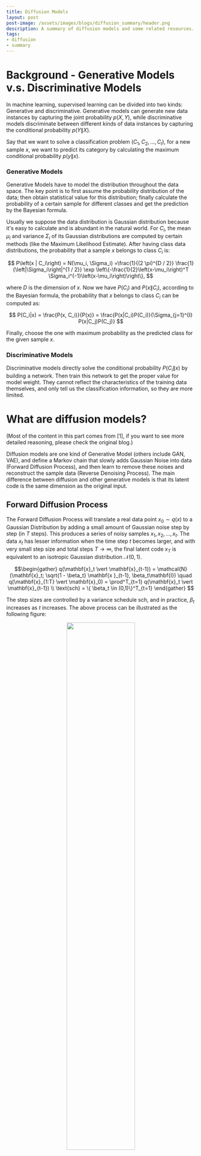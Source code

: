 ```yaml
---
title: Diffusion Models
layout: post
post-image: /assets/images/blogs/diffusion_summary/header.png
description: A summary of diffusion models and some related resources.
tags:
- diffusion
- summary
---
```


# Background \- Generative Models v.s. Discriminative Models

In machine learning, supervised learning can be divided into two kinds: Generative and discriminative. Generative models can generate new data instances by capturing the joint probability $p(X, Y)$, while discriminative models discriminate between different kinds of data instances by capturing the conditional probability $p(Y\| X)$.

Say that we want to solve a classification problem ($C_1, C_2, \dots, C_I$), for a new sample $x$, we want to predict its category by calculating the maximum conditional probability $p(y \| x)$.


### Generative Models

Generative Models have to model the distribution throughout the data space. The key point is to first assume the probability distribution of the data; then obtain statistical value for this distribution; finally calculate the probability of a certain sample for different classes and get the prediction by the Bayesian formula.

Usually we suppose the data distribution is Gaussian distribution because it's easy to calculate and is abundant in the natural world. For $C_i$, the mean $\mu_i$ and variance $\Sigma_i$ of its Gaussian distributions are computed by certain methods (like the Maximum Likelihood Estimate). After having class data distributions, the probability that a sample $x$ belongs to class $C_i$ is: 

$$
P\left(x | C_i\right) = N(\mu_i, \Sigma_i) =\frac{1}{(2 \pi)^{D / 2}} \frac{1}{\left|\Sigma_i\right|^{1 / 2}} \exp \left\{-\frac{1}{2}\left(x-\mu_i\right)^T \Sigma_i^{-1}\left(x-\mu_i\right)\right\},
$$

where $D$ is the dimension of $x$. Now we have $P(C_i)$ and $P(x\|C_i)$, according to the Bayesian formula, the probability that $x$ belongs to class $C_i$ can be computed as:

$$
P(C_i|x) = \frac{P(x, C_i)}{P(x)} = \frac{P(x|C_i)P(C_i)}{\Sigma_{j=1}^{I} P(x|C_j)P(C_j)}
$$

Finally, choose the one with maximum probability as the predicted class for the given sample $x$.

### Discriminative Models

Discriminative models directly solve the conditional probability $P(C_i\|x)$ by building a network. Then train this network to get the proper value for model weight. They cannot reflect the characteristics of the training data themselves, and only tell us the classification information, so they are more limited.


# What are diffusion models?


(Most of the content in this part comes from [1], if you want to see more detailed reasoning, please check the original blog.)

Diffusion models are one kind of Generative Model (others include GAN, VAE), and define a Markov chain that slowly adds Gaussian Noise into data (Forward Diffusion Process), and then learn to remove these noises and reconstruct the sample data (Reverse Denoising Process). The main difference between diffusion and other generative models is that its latent code is the same dimension as the original input.


## Forward Diffusion Process

The Forward Diffusion Process will translate a real data point $x_0 \sim q(x)$ to a Gaussian Distribution by adding a small amount of Gaussian noise step by step (in $T$ steps). This produces a series of noisy samples $x_1, x_2, \dots, x_t$. The data $x_t$ has lesser information when the time step $t$ becomes larger, and with very small step size and total steps $T \rightarrow \infty$, the final latent code $x_T$ is equivalent to an isotropic Gaussian distribution $\mathcal{N}(0,1)$.

$$\begin{gather}
q(\mathbf{x}_t \vert \mathbf{x}_{t-1}) = \mathcal{N}(\mathbf{x}_t; \sqrt{1 - \beta_t} \mathbf{x }_{t-1}, \beta_t\mathbf{I}) \quad q(\mathbf{x}_{1:T} \vert \mathbf{x}_0) = \prod^T_{t=1} q(\mathbf{x}_t \vert \mathbf{x}_{t-1}) \\
\text{sch} = \{ \beta_t \in (0,1)\}^T_{t=1}
\end{gather}
$$

<!-- $$\text{sch} = \{ \beta_t \in (0,1)\}^T_{t=1}$$ -->

The step sizes are controlled by a variance schedule $\text{sch}$, and in practice, $\beta_t$ increases as $t$ increases.
The above process can be illustrated as the following figure:
<!-- <div align=center>![forward process](/assets/images/blogs/diffusion_summary/forward_process.png)</div> -->
<div align=center>
<img src="/assets/images/blogs/diffusion_summary/forward_process.png" width="60%" />
</div>

There are two crucial characteristics of the forward process, arbitrary time-step sampling and the reparameterization trick, that help the implementation of diffusion models a lot.




### #1 Reparameterization Trick

Because sampling from a distribution is a stochastic process, we cannot backpropagate the gradient. Here, as other works (*e.g.* VAE) did, the reparameterization trick is used to make it trainable. For example, a sample $\mathbf{z}$ sampled from a (Gaussian) distribution $q_\phi(\mathbf{z}\vert\mathbf{x})$ can be represented by $\boldsymbol{\mu}$ and $\boldsymbol{\sigma}$, which can be learned by a neural network, and the stochasticity is performed by an auxiliary independent random variable $\boldsymbol{\epsilon}$. After the reparameterization, $\mathbf{z}$ still satisfies a Gaussian distribution with mean $\boldsymbol{\mu}$ and variance $\boldsymbol{\sigma}^2$.

$$ \begin{aligned} \mathbf{z} &\sim q_\phi(\mathbf{z}\vert\mathbf{x}^{(i)}) = \mathcal{N}(\mathbf{z}; \boldsymbol{\mu}^{(i)}, \boldsymbol{\sigma}^{2(i)}\boldsymbol{I}) & \\ \mathbf{z} &= \boldsymbol{\mu} + \boldsymbol{\sigma} \odot \boldsymbol{\epsilon} \text{, where } \boldsymbol{\epsilon} \sim \mathcal{N}(0, \boldsymbol{I}) \end{aligned} $$

### #2 Arbitrary Time-step Sampling

Given the initial input $x_0$ and $\beta$, we can get the noised data $x_t$ at an arbitrary time. Let $\alpha_t = 1 - \beta_t$ and $\bar{\alpha}_t = \prod_{i=1}^t \alpha_i$, using the reparameterization trick, we can get:

<!-- $$\bar{\alpha}_t = \prod_{i=1}^t \alpha_i$$ -->

$$
\begin{array}{rlr}
\mathbf{x}_t & =\sqrt{\alpha_t} \mathbf{x}_{t-1}+\sqrt{1-\alpha_t} \boldsymbol{\epsilon}_{t-1} ; \text { where } \boldsymbol{\epsilon}_{t-1}, \boldsymbol{\epsilon}_{t-2}, \cdots \sim \mathcal{N}(\mathbf{0}, \mathbf{I}) \\
& =\sqrt{\alpha_t} (\sqrt{\alpha_{t-1}} \mathbf{x}_{t-2} + \sqrt{1-\alpha_{t-1}} \boldsymbol{\epsilon}_{t-2}) +\sqrt{1-\alpha_t} \boldsymbol{\epsilon}_{t-1} \\
& =\sqrt{\alpha_t \alpha_{t-1}} \mathbf{x}_{t-2} + \color{#E0115F}(\sqrt{\alpha_t(1-\alpha_{t-1})} \boldsymbol{\epsilon}_{t-2} + \sqrt{1-\alpha_t}\boldsymbol{\epsilon}_{t-1}) \\
& =\sqrt{\alpha_t \alpha_{t-1}} \mathbf{x}_{t-2}+\sqrt{1-\alpha_t \alpha_{t-1}} \overline{\boldsymbol{\epsilon}}_{t-2} ; \text { where } \overline{\boldsymbol{\epsilon}}_{t-2} \sim \mathcal{N}(0, I) \text { merges two Gaussians}  \\
& =\ldots \\
& =\sqrt{\bar{\alpha}_t} \mathbf{x}_0+\sqrt{1-\bar{\alpha}_t} \boldsymbol{\epsilon}; \text{ where } \bar{\alpha}_t = \prod_{i=1}^t \alpha_i \\
q\left(\mathbf{x}_t \mid \mathbf{x}_0\right) & =\mathcal{N}\left(\mathbf{x}_t ; \sqrt{\bar{\alpha}_t} \mathbf{x}_0,\left(1-\bar{\alpha}_t\right) \mathbf{I}\right)
\end{array}
$$

Because of the independent Gaussian distribution additivity ($\mathcal{N}\left(0, \sigma_{1}^{2} \mathbf{I}\right)+\mathcal{N}\left(0, \sigma_{2}^{2} \mathbf{I}\right) \sim \mathcal{N}\left(0,\left(\sigma_{1}^{2}+\sigma_{2}^{2}\right) \mathbf{I}\right)$), <font color="#E0115F">the pink part</font> in the above formula can be transferred to:

$$
\begin{aligned}
\sqrt{a_{t}\left(1-\alpha_{t-1}\right)} z_{2} &\sim \mathcal{N}\left(0, a_{t}\left(1-\alpha_{t-1}\right) \mathbf{I}\right) \\
\sqrt{1-\alpha_{t}} z_{1} &\sim \mathcal{N}\left(0,\left(1-\alpha_{t}\right) \mathbf{I}\right) \\
\sqrt{a_{t}\left(1-\alpha_{t-1}\right)} z_{2}+\sqrt{1-\alpha_{t}} z_{1} &\sim \mathcal{N}\left(0,\left[\alpha_{t}\left(1-\alpha_{t-1}\right)+\left(1-\alpha_{t}\right)\right] \mathbf{I}\right) \\
&=\mathcal{N}\left(0,\left(1-\alpha_{t} \alpha_{t-1}\right) \mathbf{I}\right) .
\end{aligned}
$$

Usually, we use a larger update step when the sample gets noisier, so $\beta_1 < \beta_2 < \dots < \beta_T$ and when $T \rightarrow \infty, x_{T} \sim \mathcal{N}(0, \mathbf{I})$.

<!-- therefore $\bar{\alpha}_1 > \dots > \bar{\alpha}_T$. Besides, when $T \rightarrow \infty, x_{T} \sim \mathcal{N}(0, \mathbf{I})$, -->

## Reverse Denoising Process

The foward process adds noises to the data gradually, and if we can denoise it by a reverse distrubution $q(x_{t-1} \| x_t)$ from a Gaussian noise input $x_T \sim \mathcal{N}(0, \mathbf{I})$, we can generate images. It has been proved that if $q(x_{t} \| x_{t-1})$ satisfies the Gaussian distrubution and $\beta_{t}$ is small enough, $q(x_{t-1} \| x_t)$ is also a Gaussian distribution. However, we can't estimate $q(x_{t-1} \| x_t)$ because it needs the information of the whole dataset (knowledge of the entire data distribution). Therefore, a model $p_\theta$ (usually is U-Net w/ attention) is learned to approximate these conditional probabilities.

$$
\begin{aligned}
p_{\theta}\left(X_{0: T}\right) &=p\left(x_{T}\right) \prod_{t=1}^{T} p_{\theta}\left(x_{t-1} \mid x_{t}\right), \\
p_{\theta}\left(x_{t-1} \mid x_{t}\right) &=\mathcal{N}\left(x_{t-1} ; \mu_{\theta}\left(x_{t}, t\right), \Sigma_{\theta}\left(x_{t}, t\right)\right),
\end{aligned}
$$

where $p\left(x_{T}\right) = \mathcal{N}(0, \mathbf{I})$, $p_{\theta}\left(x_{t-1} \mid x_{t}\right)$ is parameterized Gaussian distribution, whose mean $mu_{\theta}$ and variance $\Sigma_{\theta}$ are provided by trained network. Although the distribution $q(x_{t-1} \| x_t)$ is not directly tractable, the posterior distribution conditioned on $x_0$ is tractable. According to Bayes' rule:

$$
\begin{aligned}
q\left(\mathbf{x}_{t-1} \mid \mathbf{x}_{t}, \mathbf{x}_{0}\right) &=q\left(\mathbf{x}_{t} \mid \mathbf{x}_{t-1}, \mathbf{x}_{0}\right) \frac{q\left(\mathbf{x}_{t-1} \mid \mathbf{x}_{0}\right)}{q\left(\mathbf{x}_{t} \mid \mathbf{x}_{0}\right)} \\
\end{aligned}
$$

Because the process is a Markov Chain, and the characteristic #2 mentioned before,

$$
\begin{aligned}
q\left(\mathbf{x}_{t} \mid \mathbf{x}_{t-1}, \mathbf{x}_{0}\right)=q\left(\mathbf{x}_{t} \mid \mathbf{x}_{t-1}\right)&=\mathcal{N}\left(\mathbf{x}_{t} ; \sqrt{1-\beta_{t}} \mathbf{x}_{t-1}, \beta_{t} \mathbf{I}\right) \\
q\left(\mathbf{x}_{t-1} \mid \mathbf{x}_{0}\right) &= \mathcal{N}\left(\mathbf{x}_{t-1} ; \sqrt{\bar{\alpha}_{t-1}} \mathbf{x}_{0},\left(1-\bar{\alpha}_{t-1}\right) \mathbf{I}\right) \\
q\left(\mathbf{x}_{t} \mid \mathbf{x}_{0}\right) &= \mathcal{N}\left(\mathbf{x}_{t} ; \sqrt{\bar{\alpha}_{t}} \mathbf{x}_{0},\left(1-\bar{\alpha}_{t}\right) \mathbf{I}\right)
\end{aligned}
$$


<!-- and according to the characteristic #2 mentioned before,  -->

<!-- $$q\left(\mathbf{x}_{t-1} \mid \mathbf{x}_{0}\right)=\mathcal{N}\left(\mathbf{x}_{t-1} ; \sqrt{\bar{\alpha}_{t-1}} \mathbf{x}_{0},\left(1-\bar{\alpha}_{t-1}\right) \mathbf{I}\right), q\left(\mathbf{x}_{t} \mid \mathbf{x}_{0}\right)=\mathcal{N}\left(\mathbf{x}_{t} ; \sqrt{\bar{\alpha}_{t}} \mathbf{x}_{0},\left(1-\bar{\alpha}_{t}\right) \mathbf{I}\right)$$ -->

Therefore, we have: 

$$
\begin{aligned}
q\left(\mathbf{x}_{t-1} \mid \mathbf{x}_{t}, \mathbf{x}_{0}\right) &\propto \exp \left(-\frac{1}{2}\left(\frac{\left(\mathbf{x}_{t}-\sqrt{\alpha_{t}} \mathbf{x}_{t-1}\right)^{2}}{\beta_{t}}+\frac{\left(\mathbf{x}_{t-1}-\sqrt{\bar{\alpha}_{t-1}} \mathbf{x}_{0}\right)^{2}}{1-\bar{\alpha}_{t-1}}-\frac{\left(\mathbf{x}_{t}-\sqrt{\bar{\alpha}_{t}} \mathbf{x}_{0}\right)^{2}}{1-\bar{\alpha}_{t}}\right)\right) \\
&=\exp \left(-\frac{1}{2}\left(\frac{\mathbf{x}_{t}^{2}-2 \sqrt{\alpha_{t}} \mathbf{x}_{t} \mathbf{x}_{t-1}+\alpha_{t} \mathbf{x}_{t-1}^{2}}{\beta_{t}}+\frac{\mathbf{x}_{t-1}^{2}-2 \sqrt{\bar{\alpha}_{t-1}} \mathbf{x}_{0} \mathbf{x}_{t-1}+\bar{\alpha}_{t-1} \mathbf{x}_{0}^{2}}{1-\bar{\alpha}_{t-1}}-\frac{\left(\mathbf{x}_{t}-\sqrt{\bar{\alpha}_{t}} \mathbf{x}_{0}\right)^{2}}{1-\bar{\alpha}_{t}}\right)\right) \\
&=\exp \left(-\frac{1}{2}\left({\color{RedOrange} \left(\frac{\alpha_{t}}{\beta_{t}}+\frac{1}{1-\bar{\alpha}_{t-1}}\right) \mathbf{x}_{t-1}^{2}} - {\color{Cerulean} \left(\frac{2 \sqrt{\alpha_{t}}}{\beta_{t}} \mathbf{x}_{t}+\frac{2 \sqrt{\bar{\alpha}_{t-1}}}{1-\bar{\alpha}_{t-1}} \mathbf{x}_{0}\right) \mathbf{x}_{t-1}} +C\left(\mathbf{x}_{t}, \mathbf{x}_{0}\right)\right)\right)
\end{aligned}
$$


Because of Gaussian distribution $\mathcal{N} \propto \exp \left(-\frac{(x-\mu)^{2}}{2 \sigma^{2}}\right)=\exp \left(-\frac{1}{2}\left({\color{RedOrange} \frac{1}{\sigma^{2}}} x^{2}-{\color{Cerulean} \frac{2 \mu}{\sigma^{2}}} x+\frac{\mu^{2}}{\sigma^{2}}\right)\right)$, the mean and variance can be parameterized as follows. $C$ is not related to $x_{t-1}$ and is omitted; 

Note that $q$ is the real distribution that we'd like to model, and $p_\theta$ predicted distribution outputted by the neural network. Thus, replace the noise with the predicted one ${\epsilon}_{\theta} (x_t, t)$, we can get the predicted mean $\boldsymbol{\mu}_{\theta} (x_t, t)$. For the predicted variance, DDPM fixes $\beta_t$ as constants and set $\mathbf{\Sigma}_{\theta}\left(\mathbf{x}_{t}, t\right)=\sigma_{t}^{2} \mathbf{I}$ where $\sigma_{t}$ are set to $\beta_{t}$ or $\tilde{\beta}_{t}=\frac{1-\bar{\alpha}_{t-1}}{1-\bar{\alpha}_{t}} \cdot \beta_{t}$. Because they found that learning a diagonal variance $\mathbf{\Sigma}_{\theta}$ leads to unstable training and poorer sample quality.
 

<!-- ${\epsilon}_{t} (x_t, t)$ is the noise predicted by the model and is used to predict variance; $\tilde{\beta}_{t}$ trainable (GLIDE) or fixed (DDPM), to $\frac{1-\bar{\alpha}_{t-1}}{1-\bar{\alpha}_{t}} \cdot \beta_{t}$ -->

<font color="#E0115F">{TODO: some problems about the formula display!!}</font>

$$
\begin{equation}

 \left.
    \begin{aligned}
        
        q\left(\mathbf{x}_{t-1} \mid \mathbf{x}_{t}, \mathbf{x}_{0}\right)=\mathcal{N}\left(\mathbf{x}_{t-1} ; {\color{Cerulean} \tilde{\boldsymbol{\mu}}\left(\mathbf{x}_{t}, \mathbf{x}_{0}\right)}, {\color{RedOrange} \tilde{\beta}_{t} \mathbf{I}}\right)& \\
        p_{\theta}\left(x_{t-1} \mid x_{t}\right)=\mathcal{N}\left(x_{t-1} ; {\color{Cerulean} \boldsymbol{\mu}_{\theta}\left(x_{t}, t\right)}, {\color{RedOrange} \boldsymbol{\Sigma}_{\theta} \left(x_{t}, t\right)}\right) & \\
        \alpha_{t}=1-\beta_{t}& \\
        \bar{\alpha}_{t}=\prod_{i=1}^{T} \alpha_{i}& \\
        \text{(charastic #2)} \quad \mathbf{x}_{0}=\frac{1}{\sqrt{\bar{\alpha}_{t}}}\left(\mathbf{x}_{t}-\sqrt{1-\bar{\alpha}_{t}} \boldsymbol{\epsilon}_{t}\right) &
       \end{aligned}
\right\} \quad
{\large \Rightarrow} \quad
\left\{
    \begin{aligned}
        \tilde{\beta}_{t} &=1 /\left(\frac{\alpha_{t}}{\beta_{t}}+\frac{1}{1-\bar{\alpha}_{t-1}}\right)=1 /\left(\frac{\alpha_{t}-\bar{\alpha}_{t}+\beta_{t}}{\beta_{t}\left(1-\bar{\alpha}_{t-1}\right)}\right)={ \color{LimeGreen} \frac{1-\bar{\alpha}_{t-1}}{1-\bar{\alpha}_{t}} \cdot \beta_{t}} \\
        \tilde{\boldsymbol{\mu}}_{t}\left(\mathbf{x}_{t}, \mathbf{x}_{0}\right) &=\left(\frac{\sqrt{\alpha_{t}}}{\beta_{t}} \mathbf{x}_{t}+\frac{\sqrt{\bar{\alpha}_{t-1}}}{1-\bar{\alpha}_{t-1}} \mathbf{x}_{0}\right) /\left(\frac{\alpha_{t}}{\beta_{t}}+\frac{1}{1-\bar{\alpha}_{t-1}}\right) \\
        &=\left(\frac{\sqrt{\alpha_{t}}}{\beta_{t}} \mathbf{x}_{t}+\frac{\sqrt{\alpha_{t-1}}}{1-\bar{\alpha}_{t-1}} \mathbf{x}_{0}\right) { \color{LimeGreen} \frac{1-\bar{\alpha}_{t-1}}{1-\bar{\alpha}_{t}} \cdot \beta_{t}} \\
        &=\frac{\sqrt{\alpha_{t}}\left(1-\bar{\alpha}_{t-1}\right)}{1-\bar{\alpha}_{t}} \mathbf{x}_{t}+\frac{\sqrt{\bar{\alpha}_{t-1}} \beta_{t}}{1-\bar{\alpha}_{t}} \mathbf{x}_{0} \\
        \tilde{\boldsymbol{\mu}}_{t} &=\frac{1}{\sqrt{\alpha_{t}}}\left(x_{t}-\frac{1-\alpha_{t}}{\sqrt{1-\bar{\alpha}_{t}}} {\epsilon}_{t} \right) \\
        \boldsymbol{\mu}_{\theta} (x_t, t) &=\frac{1}{\sqrt{\alpha_{t}}}\left(x_{t}-\frac{1-\alpha_{t}}{\sqrt{1-\bar{\alpha}_{t}}} {\epsilon}_{\theta} (x_t, t) \right)
    \end{aligned}
\right.
\end{equation}
$$


## Diffusion Models Training

To train the model, we maximize the log likelihood of the model's predicted distribution under the real data distribution, that is, optimize the cross entropy of $p_\theta(x_0)$ when $x_0 \sim q(x_0)$.

$$
\mathcal{L}=\mathbb{E}_{q\left(x_{0}\right)}\left[-\log p_{\theta}\left(x_{0}\right)\right]
$$


<!-- TODO: understand what is VLB and ELBO -->
Diffusion Models can be seen as a special kind of VAE, whose input and output have the same dimension, and encoder is fixed. So we can use the variational lower bound (VLB, or ELBO) to optimize the negative log-likelihood. 

$$
\begin{aligned}
-\log p_{\theta}\left(x_{0}\right) & \leq-\log p_{\theta}\left(x_{0}\right)+D_{K L}\left(q\left(x_{1: T} \mid x_{0}\right) \| p_{\theta}\left(x_{1: T} \mid x_{0}\right)\right); \quad \text{where} D_{K L} \geq 0 \\
&=-\log p_{\theta}\left(x_{0}\right)+\mathbb{E}_{q\left(x_{1: T} \mid x_{0}\right)}\left[\log \frac{q\left(x_{1: T} \mid x_{0}\right)}{p_{\theta}\left(x_{0: T}\right) / p_{\theta}\left(x_{0}\right)}\right] ; \quad \text { where } p_{\theta}\left(x_{1: T} \mid x_{0}\right)=\frac{p_{\theta}\left(x_{0: T}\right)}{p_{\theta}\left(x_{0}\right)}\\
&=-\log p_{\theta}\left(x_{0}\right)+\mathbb{E}_{q\left(x_{1: T} \mid x_{0}\right)}[\log \frac{q\left(x_{1: T} \mid x_{0}\right)}{p_{\theta}\left(x_{0: T}\right)}+\underbrace{\log p_{\theta}\left(x_{0}\right)}_{\text {not  related to } q}] \\
&=\mathbb{E}_{q\left(x_{1: T} \mid x_{0}\right)}\left[\log \frac{q\left(x_{1: T} \mid x_{0}\right)}{p_{\theta}\left(x_{0: T}\right)}\right]
\end{aligned}
$$

Take the expectation on the left and right of the above equation, we can get our objective loss function $\mathcal{L}_{VLB}$ that should be minimized. (This process can also be proved using Jensen's inequality, refer [1] for more details.)

$$
\mathcal{L}_{V L B}=\underbrace{\mathbb{E}_{q\left(x_{0}\right)}\left(\mathbb{E}_{q\left(x_{1: T} \mid x_{0}\right)}\left[\log \frac{q\left(x_{1: T} \mid x_{0}\right)}{p_{\theta}\left(x_{0: T}\right)}\right]\right)=\mathbb{E}_{q\left(x_{0: T}\right)}\left[\log \frac{q\left(x_{1: T} \mid x_{0}\right)}{p_{\theta}\left(x_{0: T}\right)}\right]}_{\text {Fubini's theorem }} \geq \mathbb{E}_{q\left(x_{0}\right)}\left[-\log p_{\theta}\left(x_{0}\right)\right]
$$

After complex derivation, we can rewrite $\mathcal{L}_{VLB}$ into accumulation of entropy and multiple KL divergences. (Check [8] for more details.)

$$
\begin{aligned}
\mathcal{L}_{\mathrm{VLB}} &=L_{T}+L_{T-1}+\cdots+L_{0} \\
\text { where } L_{T} &=D_{\mathrm{KL}}\left(q\left(\mathbf{x}_{T} \mid \mathbf{x}_{0}\right) \| p_{\theta}\left(\mathbf{x}_{T}\right)\right) \\
L_{t} &=D_{\mathrm{KL}}\left(q\left(\mathbf{x}_{t} \mid \mathbf{x}_{t+1}, \mathbf{x}_{0}\right) \| p_{\theta}\left(\mathbf{x}_{t} \mid \mathbf{x}_{t+1}\right)\right) \text { for } 1 \leq t \leq T-1 \\
L_{0} &=-\log p_{\theta}\left(\mathbf{x}_{0} \mid \mathbf{x}_{1}\right)
\end{aligned}
$$

There is no learnable parameter in $q$, and $x_T$ is pure Gaussian noise, thus $L_T$ can be ignored as a constant. $L_{t}$ calculates the KL divergence of the estimated distribution and the true posterior distribution. $L_{0}$ is the entropy of the last step, and can be computed by a discrete decoder to generate the discrete pixels based on the estimated distribution $p_\theta(x_0 \| x_1)$ (from DDPM[3], but it is not used in the simple objective).

<!-- $\mathcal{N}\left(\mathbf{x}_{0} ; \boldsymbol{\mu}_{\theta}\left(\mathbf{x}_{1}, 1\right), \boldsymbol{\Sigma}_{\theta}\left(\mathbf{x}_{1}, 1\right)\right)$. -->


### Simple objective with parameterized $L_t$

According to the KL Divergence of Multivariate Gaussian Distribution,

$$
\begin{aligned}
L_{t} &=\mathbb{E}_{\mathbf{x}_{0,6} \in}\left[\frac{1}{2\left\|\boldsymbol{\Sigma}_{\theta}\left(\mathbf{x}_{t}, t\right)\right\|_{2}^{2}}\left\|\tilde{\boldsymbol{\mu}}_{t}\left(\mathbf{x}_{t}, \mathbf{x}_{0}\right)-\boldsymbol{\mu}_{\theta}\left(\mathbf{x}_{t}, t\right)\right\|^{2}\right] + C; \quad C \text{ is constant} \\
&=\mathbb{E}_{\mathbf{x}_{0,6} \in}\left[\frac{1}{2\left\|\boldsymbol{\Sigma}_{\theta}\right\|_{2}^{2}}\left\|\frac{1}{\sqrt{\alpha_{t}}}\left(\mathbf{x}_{t}-\frac{1-\alpha_{t}}{\sqrt{1-\bar{\alpha}_{t}}} \boldsymbol{\epsilon}_{t}\right)-\frac{1}{\sqrt{\alpha_{t}}}\left(\mathbf{x}_{t}-\frac{1-\alpha_{t}}{\sqrt{1-\bar{\alpha}_{t}}} \boldsymbol{\epsilon}_{\theta}\left(\mathbf{x}_{t}, t\right)\right)\right\|^{2}\right] \\
&=\mathbb{E}_{\mathbf{x}_{0}, \epsilon}\left[\frac{\left(1-\alpha_{t}\right)^{2}}{2 \alpha_{t}\left(1-\bar{\alpha}_{t}\right)\left\|\boldsymbol{\Sigma}_{\theta}\right\|_{2}^{2}}\left\|\boldsymbol{\epsilon}_{t}-\boldsymbol{\epsilon}_{\theta}\left(\mathbf{x}_{t}, t\right)\right\|^{2}\right] \\
&=\mathbb{E}_{\mathbf{x}_{0}, \epsilon}\left[\frac{\left(1-\alpha_{t}\right)^{2}}{2 \alpha_{t}\left(1-\bar{\alpha}_{t}\right)\left\|\boldsymbol{\Sigma}_{\theta}\right\|_{2}^{2}}\left\|\boldsymbol{\epsilon}_{t}-\boldsymbol{\epsilon}_{\theta}\left(\sqrt{\bar{\alpha}_{t}} \mathbf{x}_{0}+\sqrt{1-\bar{\alpha}_{t}} \boldsymbol{\epsilon}_{t}, t\right)\right\|^{2}\right]
\end{aligned}
$$


Therefore, the objective of training the Diffusion model is the MSE between the Gaussian noises $ \boldsymbol{\epsilon}_{t} $ and $ \boldsymbol{\epsilon}_{\theta}(x_t, t) $ to make them consistent. DDPM further ignores the weighting term and simplifies $L_t$ to $L_t^{simple}$, and finally uses it as an objective because of the better result.

$$
\begin{aligned}
L_{t}^{\text {simple }} &=\mathbb{E}_{t \sim[1, T], \mathbf{x} 0, \epsilon}\left[\left\|\boldsymbol{\epsilon}_{t}-\boldsymbol{\epsilon}_{\theta}\left(\mathbf{x}_{t}, t\right)\right\|^{2}\right] \\
&=\mathbb{E}_{t \sim[1, T], \mathbf{x} 0, \epsilon_{t}}\left[\left\|\boldsymbol{\epsilon}_{t}-\boldsymbol{\epsilon}_{\theta}\left(\sqrt{\bar{\alpha}_{t}} \mathbf{x}_{0}+\sqrt{1-\bar{\alpha}_{t}} \boldsymbol{\epsilon}_{t}, t\right)\right\|^{2}\right]
\end{aligned}
$$


<!-- start here -->

<!-- TODO: 添加整体架构图：【怎么理解今年CV比较火的扩散模型（DDPM）？ - 刘伟杰的回答 - 知乎
https://www.zhihu.com/question/545764550/answer/2683043107】 -->




# Highlighted Works

## continuous model (SDE)



## DDPM


<!-- 看youtube的教程 -->
The training and sampling algorithms in DDPM 

<div align=center>
<img src="/assets/images/blogs/diffusion_summary/ddpm_algo.png" width="70%" />
</div>

<!-- 由于噪音和原始数据是同维度的，所以我们可以选择采用AutoEncoder架构来作为噪音预测模型。DDPM所采用的模型是一个基于residual block和attention block的U-Net模型。U-Net属于encoder-decoder架构，其中encoder分成不同的stages，每个stage都包含下采样模块来降低特征的空间大小（H和W），然后decoder和encoder相反，是将encoder压缩的特征逐渐恢复。U-Net在decoder模块中还引入了skip connection，即concat了encoder中间得到的同维度特征，这有利于网络优化。DDPM所采用的U-Net每个stage包含2个residual block，而且部分stage还加入了self-attention模块增加网络的全局建模能力。 另外，扩散模型其实需要的是个噪音预测模型，实际处理时，我们可以增加一个time embedding（类似transformer中的position embedding）来将timestep编码到网络中，从而只需要训练一个共享的U-Net模型。具体地，DDPM在各个residual block都引入了time embedding，如上图所示。 -->


## Improved DDPM

<!-- DDPM中前向方差是linear的，从$\beta_1=10e-4$到$\beta_T=0.02$.他们实验中的扩散模型显示了高质量的样本，但仍然无法像其他生成模型那样达到有竞争力的模型对数似然。帮助扩散模型获得更低的 NLL。其中一项改进是使用基于余弦的方差表。调度函数的选择可以是任意的，只要它在训练过程中提供近乎线性的下降和周围的细微变化即可t=0和t=T. -->

## DDIM

## GLIDE

<!-- youtube(https://www.youtube.com/watch?v=gwI6g1pBD84&list=PL1v8zpldgH3pXjOUhfPVH3EhW4WMHVYPh)
downsample image with a usual image downsampling algorithm, and also staying in the image space. -->

## DALLE2

## Imagen

GLIDE trains a transformer from scratch using image caption, Imagen takes the off-the-shelf frozen huge language model (T5-XXL), which is more variable.
Use UNET for duffusion model, and concatenate it with super resolution diffusion models
(same with GLIDE) classifier-free guidance at test time to futher enhance the impact of the text. Generate the image twice (w/ and w/o) the text, calculate their difference, scale it to quite a lot and add it to text-less generation to push it to the direction of text information.

Imagen generate text better than that of GLIDE, but still struggle in compositionality.

How to generate text2image generator more consistently?

## Stable Diffusion

Latent Diffusion Models (LDMs)

work on a latent space
encoder and decoder (VQGAN? VAE?) are first trained
ADV: 
* the encoder and decoder can take care of image details and let the diffusion model focus on the important image semantics.
* much faster
* special and suit for art generation because it was trained with LAION-Aesthetics


The main difference is that it adds an encoder and a decoder, because working on the original images (e.g. 512*512) is very expensive. So it uses an auto encoder to first encode the image into a latent space, which will be a lot faster.

Stable diffusion has blown up because it's free, open-source (for code and weights!) and has good result and has lower computational cost.

<!-- # Pros and Cons of Diffusion Models -->

<!-- 需要大量的采样步骤和时间，要一步步反推回去 -->


# Improvements

refer to survey [5]



# Diffusion Model for Videos

MAKE-A-VIDEO, IMAGEN VIDEO


#### References:

[1] [What are Diffusion Models?](https://lilianweng.github.io/posts/2021-07-11-diffusion-models/#forward-diffusion-process)

[2] [DDPM: Denoising Diffusion Probabilistic Models](https://arxiv.org/abs/2006.11239)

[3] [Explaination for Improved DDPM](https://www.youtube.com/watch?v=gwI6g1pBD84&list=PL1v8zpldgH3pXjOUhfPVH3EhW4WMHVYPh)


[4] [Diffusion Models: A Comprehensive Survey of Methods and Applications](https://arxiv.org/abs/2209.00796)

[5] [A Survey on Generative Diffusion Model](https://arxiv.org/abs/2209.02646)

[6] [Run stable Diffusion on M1 Mac](https://replicate.com/blog/run-stable-diffusion-on-m1-mac)


[7] [Usage Guidance of Stable Diffusion from Hugging Face](https://huggingface.co/blog/stable_diffusion#:~:text=Values%20between%207%20and%208.5%20are%20usually%20good,might%20look%20good%2C%20but%20will%20be%20less%20diverse)

[8] [Deep Unsupervised Learning using Nonequilibrium Thermodynamics](https://arxiv.org/abs/1503.03585)

[9] [hugging face diffusers](https://huggingface.co/docs/diffusers/index)
